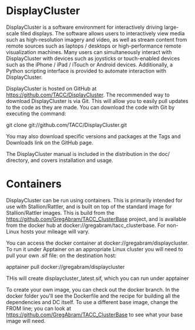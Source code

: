 # DisplayCluster

DisplayCluster is a software environment for interactively driving large-scale tiled displays. The software allows users to interactively view media such as high-resolution imagery and video, as well as stream content from remote sources such as laptops / desktops or high-performance remote visualization machines. Many users can simultaneously interact with DisplayCluster with devices such as joysticks or touch-enabled devices such as the iPhone / iPad / iTouch or Android devices. Additionally, a Python scripting interface is provided to automate interaction with DisplayCluster.

DisplayCluster is hosted on GitHub at https://github.com/TACC/DisplayCluster. The recommended way to download DisplayCluster is via Git. This will allow you to easily pull updates to the code as they are made. You can download the code with Git by executing the command:

git clone git://github.com/TACC/DisplayCluster.git

You may also download specific versions and packages at the Tags and Downloads link on the GitHub page.

The DisplayCluster manual is included in the distribution in the doc/ directory, and covers installation and usage.

# Containers

DisplayCluster can be run using containers.  This is primarily intended for use with Stallion/Rattler, and is built on top of the standard image for Stallion/Rattler images.   This is build from the https://github.com/GregAbram/TACC_ClusterBase project, and is available from the docker hub at docker://gregabram/tacc_clusterbase.   For non-Linux hosts your mileage will vary.

You can access the docker container at docker://gregabram/displaycluster. To run it under Apptainer on an appropriate Linux cluster you will need to pull your own  .sif file: on the destination host:

apptainer pull docker://gregabram/displaycluster

THis will create displaycluster_latest.sif, which you can run under apptainer

To create your own image, you can check out the docker branch.   In the docker folder you'll see the Dockerfile and the recipe for building all the dependencies and DC itself.   To use a different base image, change the FROM line; you can look at https://github.com/GregAbram/TACC_ClusterBase to see what your base image will need.



